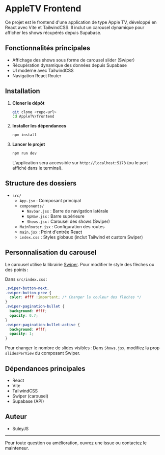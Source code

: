 # AppleTV Frontend

Ce projet est le frontend d'une application de type Apple TV, développé en React avec Vite et TailwindCSS. Il inclut un carousel dynamique pour afficher les shows récupérés depuis Supabase.

## Fonctionnalités principales
- Affichage des shows sous forme de carousel slider (Swiper)
- Récupération dynamique des données depuis Supabase
- UI moderne avec TailwindCSS
- Navigation React Router

## Installation

1. **Cloner le dépôt**
   ```bash
   git clone <repo-url>
   cd AppleTV/frontend
   ```

2. **Installer les dépendances**
   ```bash
   npm install
   ```

3. **Lancer le projet**
   ```bash
   npm run dev
   ```
   L'application sera accessible sur `http://localhost:5173` (ou le port affiché dans le terminal).

## Structure des dossiers

- `src/`
  - `App.jsx` : Composant principal
  - `components/`
    - `Navbar.jsx` : Barre de navigation latérale
    - `UpNav.jsx` : Barre supérieure
    - `Shows.jsx` : Carousel des shows (Swiper)
  - `MainRouter.jsx` : Configuration des routes
  - `main.jsx` : Point d'entrée React
  - `index.css` : Styles globaux (inclut Tailwind et custom Swiper)

## Personnalisation du carousel

Le carousel utilise la librairie [Swiper](https://swiperjs.com/react). Pour modifier le style des flèches ou des points :

Dans `src/index.css` :
```css
.swiper-button-next,
.swiper-button-prev {
  color: #fff !important; /* Changer la couleur des flèches */
}
.swiper-pagination-bullet {
  background: #fff;
  opacity: 0.7;
}
.swiper-pagination-bullet-active {
  background: #fff;
  opacity: 1;
}
```

Pour changer le nombre de slides visibles :
Dans `Shows.jsx`, modifiez la prop `slidesPerView` du composant Swiper.

## Dépendances principales
- React
- Vite
- TailwindCSS
- Swiper (carousel)
- Supabase (API)

## Auteur
- SuleyJS

---
Pour toute question ou amélioration, ouvrez une issue ou contactez le mainteneur.

